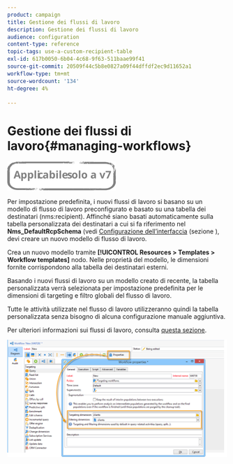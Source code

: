 ```yaml
---
product: campaign
title: Gestione dei flussi di lavoro
description: Gestione dei flussi di lavoro
audience: configuration
content-type: reference
topic-tags: use-a-custom-recipient-table
exl-id: 617b0050-6b04-4c68-9f63-511baae99f41
source-git-commit: 20509f44c5b8e0827a09f44dffdf2ec9d11652a1
workflow-type: tm+mt
source-wordcount: '134'
ht-degree: 4%

---
```


# Gestione dei flussi di lavoro{#managing-workflows}

![](../../assets/v7-only.svg)

Per impostazione predefinita, i nuovi flussi di lavoro si basano su un modello di flusso di lavoro preconfigurato e basato su una tabella dei destinatari (nms:recipient). Affinché siano basati automaticamente sulla tabella personalizzata dei destinatari a cui si fa riferimento nel **Nms_DefaultRcpSchema** (vedi [Configurazione dell’interfaccia](../../configuration/using/configuring-the-interface.md) (sezione ), devi creare un nuovo modello di flusso di lavoro.

Crea un nuovo modello tramite **[!UICONTROL Resources > Templates > Workflow templates]** nodo. Nelle proprietà del modello, le dimensioni fornite corrispondono alla tabella dei destinatari esterni.

Basando i nuovi flussi di lavoro su un modello creato di recente, la tabella personalizzata verrà selezionata per impostazione predefinita per le dimensioni di targeting e filtro globali del flusso di lavoro.

Tutte le attività utilizzate nel flusso di lavoro utilizzeranno quindi la tabella personalizzata senza bisogno di alcuna configurazione manuale aggiuntiva.

Per ulteriori informazioni sui flussi di lavoro, consulta [questa sezione](../../workflow/using/about-workflows.md).

![](assets/cfg_external_table_workflow.png)
